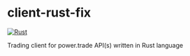 # client-rust-fix

[![Rust](https://github.com/laisee/client-rust-fix/actions/workflows/rust.yml/badge.svg)](https://github.com/laisee/client-rust-fix/actions/workflows/rust.yml)

Trading client for power.trade API(s) written in Rust language
